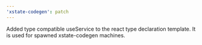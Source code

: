 ```yaml
---
'xstate-codegen': patch
---
```


Added type compatible useService to the react type declaration template. It is used for spawned xstate-codegen machines.
